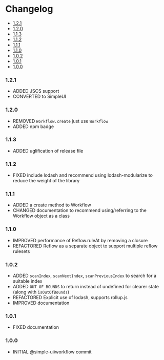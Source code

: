 <!-- START doctoc generated TOC please keep comment here to allow auto update -->
<!-- DON'T EDIT THIS SECTION, INSTEAD RE-RUN doctoc TO UPDATE -->
# Changelog

- [1.2.1](#121)
- [1.2.0](#120)
- [1.1.3](#113)
- [1.1.2](#112)
- [1.1.1](#111)
- [1.1.0](#110)
- [1.0.2](#102)
- [1.0.1](#101)
- [1.0.0](#100)

<!-- END doctoc generated TOC please keep comment here to allow auto update -->

### 1.2.1

- ADDED JSCS support
- CONVERTED to SimpleUI

### 1.2.0

* REMOVED `Workflow.create` just use `Workflow`
* ADDED npm badge

### 1.1.3

* ADDED uglification of release file

### 1.1.2

* FIXED include lodash and recommend using lodash-modularize to reduce the weight of the library

### 1.1.1

* ADDED a create method to Workflow
* CHANGED documentation to recommend using/referring to the Workflow object as a class

### 1.1.0

* IMPROVED performance of Reflow.ruleAt by removing a closure
* REFACTORED Reflow as a separate object to support multiple reflow rulesets

### 1.0.2

* ADDED `scanIndex`, `scanNextIndex`, `scanPreviousIndex` to search for a suitable index
* ADDED `OUT_OF_BOUNDS` to return instead of undefined for clearer state (along with `isOutOfBounds`)
* REFACTORED Explicit use of lodash, supports rollup.js
* IMPROVED documentation

### 1.0.1

* FIXED documentation

### 1.0.0

* INITIAL @simple-ui\workflow commit
